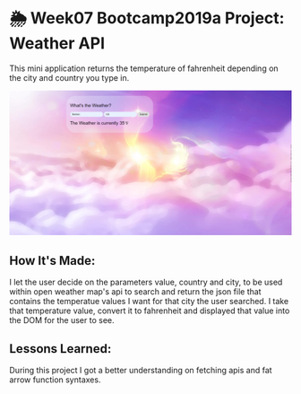 # 🌦 Week07 Bootcamp2019a Project: Weather API
This mini application returns the temperature of fahrenheit depending on the city and country you type in.

![weather api](weatherapi.png)

## How It's Made:
I let the user decide on the parameters value, country and city, to be used within open weather map's api to search and return the json file that contains the temperatue values I want for that city the user searched. I take that temperature value, convert it to fahrenheit and displayed that value into the DOM for the user to see.


## Lessons Learned:
During this project I got a better understanding on fetching apis and fat arrow function syntaxes.
